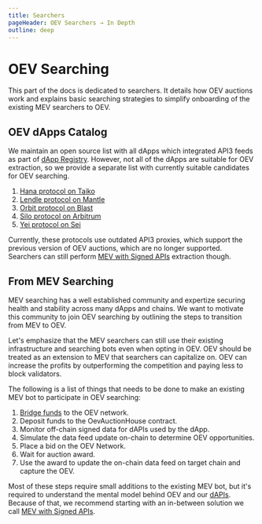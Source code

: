 ```yaml
---
title: Searchers
pageHeader: OEV Searchers → In Depth
outline: deep
---
```


<PageHeader/>

# OEV Searching

This part of the docs is dedicated to searchers. It details how OEV auctions
work and explains basic searching strategies to simplify onboarding of the
existing MEV searchers to OEV.

## OEV dApps Catalog

We maintain an open source list with all dApps which integrated API3 feeds as
part of [dApp Registry](https://github.com/api3dao/dapp-registry). However, not
all of the dApps are suitable for OEV extraction, so we provide a separate list
with currently suitable candidates for OEV searching.

<!-- NOTE: Make sure these are sorted alphabetically. -->

1. [Hana protocol on Taiko](https://www.hana.finance/)
2. [Lendle protocol on Mantle](https://lendle.xyz/)
3. [Orbit protocol on Blast](https://orbitlending.io/)
4. [Silo protocol on Arbitrum](https://app.silo.finance/)
5. [Yei protocol on Sei](https://www.yei.finance/)

Currently, these protocols use outdated API3 proxies, which support the previous
version of OEV auctions, which are no longer supported. Searchers can still
perform [MEV with Signed APIs](/oev-searchers/in-depth/mev-with-signed-apis)
extraction though.

## From MEV Searching

MEV searching has a well established community and expertize securing health and
stability across many dApps and chains. We want to motivate this community to
join OEV searching by outlining the steps to transition from MEV to OEV.

Let's emphasize that the MEV searchers can still use their existing
infrastructure and searching bots even when opting in OEV. OEV should be treated
as an extension to MEV that searchers can capitalize on. OEV can increase the
profits by outperforming the competition and paying less to block validators.

The following is a list of things that needs to be done to make an existing MEV
bot to participate in OEV searching:

1. [Bridge funds](/oev-searchers/in-depth/oev-network/#bridging-eth) to the OEV
   network.
2. Deposit funds to the OevAuctionHouse contract.
3. Monitor off-chain signed data for dAPIs used by the dApp.
4. Simulate the data feed update on-chain to determine OEV opportunities.
5. Place a bid on the OEV Network.
6. Wait for auction award.
7. Use the award to update the on-chain data feed on target chain and capture
   the OEV.

Most of these steps require small additions to the existing MEV bot, but it's
required to understand the mental model behind OEV and our
[dAPIs](#/oev-searchers/in-depth/dapis/). Because of that, we recommend starting
with an in-between solution we call
[MEV with Signed APIs](/oev-searchers/in-depth/mev-with-signed-apis).
